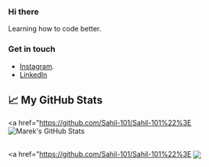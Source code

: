 ### Hi there 

Learning how to code better.
###   Get in touch

 - [Instagram](https://www.instagram.com/sahil_flash/).
 - [LinkedIn](https://www.linkedin.com/in/sahil-koundilya-32a096194/)

## &#x1f4c8; My GitHub Stats

<a href="https://github.com/Sahil-101/Sahil-101%22%3E
  <img align="center" src="https://github-readme-stats.vercel.app/api?username=Sahil-101&show_icons=true&line_height=27&count_private=true&title_color=ffffff&text_color=c9cacc&icon_color=2bbc8a&bg_color=1d1f21" alt="Marek's GitHub Stats" />
</a>

## 

<a href="https://github.com/Sahil-101/Sahil-101%22%3E
  <img align="center" src="https://github-readme-stats.vercel.app/api/top-langs/?username=Sahil-101&title_color=ffffff&text_color=c9cacc&icon_color=2bbc8a&bg_color=1d1f21&langs_count=10&layout=compact" />
</a>

<!--
Sahil-101/Sahil-101 is a  special  repository because its README.md (this file) appears on your GitHub profile.

Here are some ideas to get you started:

-  I’m currently working on ...
-  I’m currently learning ...
-  I’m looking to collaborate on ...
-  I’m looking for help with ...
-  Ask me about ...
-  How to reach me: ...
-  Pronouns: ...
-  Fun fact: ...
-->
